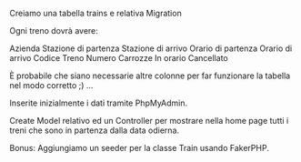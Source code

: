 Creiamo una tabella trains e relativa Migration

Ogni treno dovrà avere:

Azienda
Stazione di partenza
Stazione di arrivo
Orario di partenza
Orario di arrivo
Codice Treno
Numero Carrozze
In orario
Cancellato

È probabile che siano necessarie altre colonne per far funzionare la tabella nel modo corretto ;) ...

Inserite inizialmente i dati tramite PhpMyAdmin.

Create Model relativo ed un Controller per mostrare nella home page tutti i treni che sono in partenza dalla data odierna.


Bonus:
Aggiungiamo un seeder per la classe Train usando FakerPHP.

